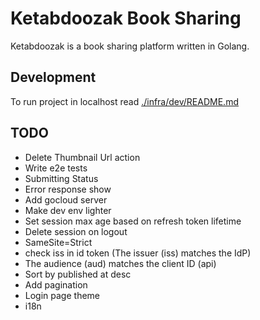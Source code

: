 # Ketabdoozak Book Sharing

Ketabdoozak is a book sharing platform written in Golang.

## Development

To run project in localhost read [./infra/dev/README.md](./infra/dev/README.md)

## TODO

* Delete Thumbnail Url action
* Write e2e tests
* Submitting Status
* Error response show
* Add gocloud server
* Make dev env lighter
* Set session max age based on refresh token lifetime
* Delete session on logout
* SameSite=Strict
* check iss in id token (The issuer (iss) matches the IdP)
* The audience (aud) matches the client ID (api)
* Sort by published at desc
* Add pagination
* Login page theme
* i18n
